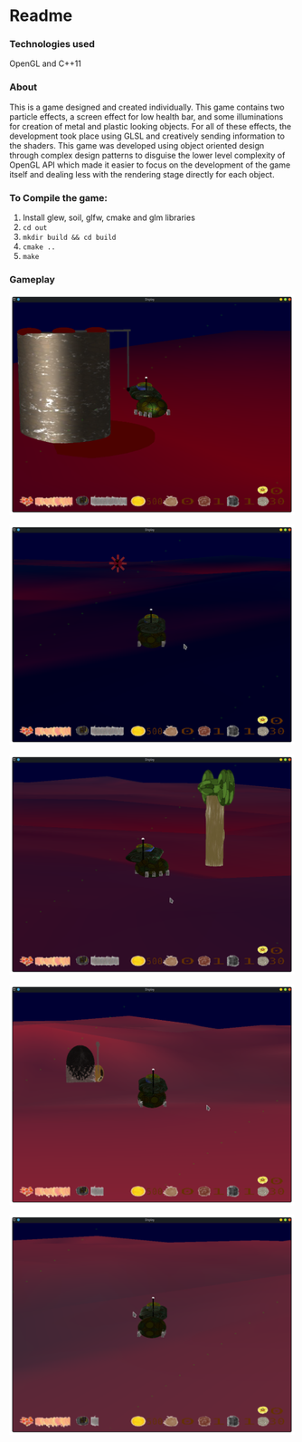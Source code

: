 # Readme

### Technologies used

OpenGL and C++11

### About

This is a game designed and created individually. This game contains two particle effects, a screen effect for low health bar, and some illuminations for creation of metal and plastic looking objects. For all of these effects, the development took place using GLSL and creatively sending information to the shaders. This game was developed using object oriented design through complex design patterns to disguise the lower level complexity of OpenGL API which made it easier to focus on the development of the game itself and dealing less with the rendering stage directly for each object.



### To Compile the game:

1. Install glew, soil, glfw, cmake and glm libraries
2. `cd out`
3. `mkdir build && cd build`
4. `cmake ..`
5. `make`



### Gameplay

![](screenshots/1.png)

![](screenshots/2.png)

![](screenshots/3.png)

![](screenshots/4.png)

![](screenshots/5.png)
